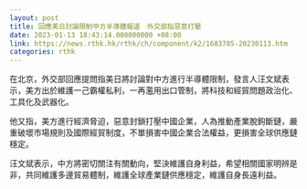 ```yaml
---
layout: post
title: 回應美日討論限制中方半導體報道　外交部指惡意打壓
date: 2023-01-13 18:43:14.000000000 +08:00
link: https://news.rthk.hk/rthk/ch/component/k2/1683785-20230113.htm
categories: rthk
---
```


在北京，外交部回應提問指美日將討論對中方進行半導體限制，發言人汪文斌表示，美方出於維護一己霸權私利，一再濫用出口管制，將科技和經貿問題政治化、工具化及武器化。

他又指，美方進行經濟脅迫，惡意封鎖打壓中國企業，人為推動產業脫鉤斷鏈，嚴重破壞市場規則及國際經貿制度，不單損害中國企業合法權益，更損害全球供應鏈穩定。

汪文斌表示，中方將密切關注有關動向，堅決維護自身利益，希望相關國家明辨是非，共同維護多邊貿易體制，維護全球產業鏈供應穩定，維護自身長遠利益。
